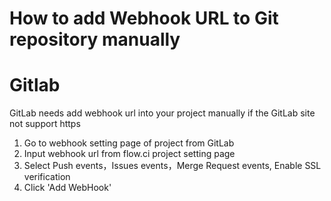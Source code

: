 # How to add Webhook URL to Git repository manually


# Gitlab
GitLab needs add webhook url into your project manually if the GitLab site not support https

1. Go to webhook setting page of project from GitLab
2. Input webhook url from flow.ci project setting page
3. Select Push events，Issues events，Merge Request events, Enable SSL verification
4. Click 'Add WebHook'